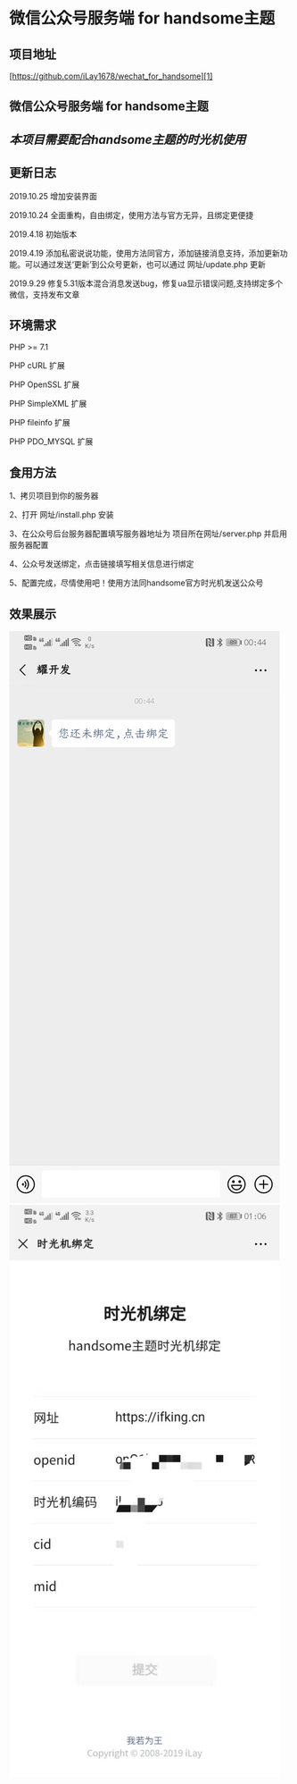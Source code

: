 # 微信公众号服务端 for handsome主题

## 项目地址

[https://github.com/iLay1678/wechat_for_handsome][1]

## 微信公众号服务端 for handsome主题
## *本项目需要配合handsome主题的时光机使用*
## 更新日志
2019.10.25 增加安装界面

2019.10.24 全面重构，自由绑定，使用方法与官方无异，且绑定更便捷

2019.4.18 初始版本

2019.4.19 添加私密说说功能，使用方法同官方，添加链接消息支持，添加更新功能。可以通过发送‘更新’到公众号更新，也可以通过 网址/update.php 更新 

2019.9.29 修复5.31版本混合消息发送bug，修复ua显示错误问题,支持绑定多个微信，支持发布文章

## 环境需求

PHP >= 7.1

PHP cURL 扩展

PHP OpenSSL 扩展

PHP SimpleXML 扩展

PHP fileinfo 扩展

PHP PDO_MYSQL 扩展

## 食用方法
1、拷贝项目到你的服务器
 
2、打开 网址/install.php 安装

3、在公众号后台服务器配置填写服务器地址为 项目所在网址/server.php 并启用服务器配置

4、公众号发送绑定，点击链接填写相关信息进行绑定
 
5、配置完成，尽情使用吧！使用方法同handsome官方时光机发送公众号

## 效果展示 
 ![1](/img/1.jpg)
 ![2](/img/2.jpg)

  [1]: https://github.com/iLay1678/wechat_for_handsome
